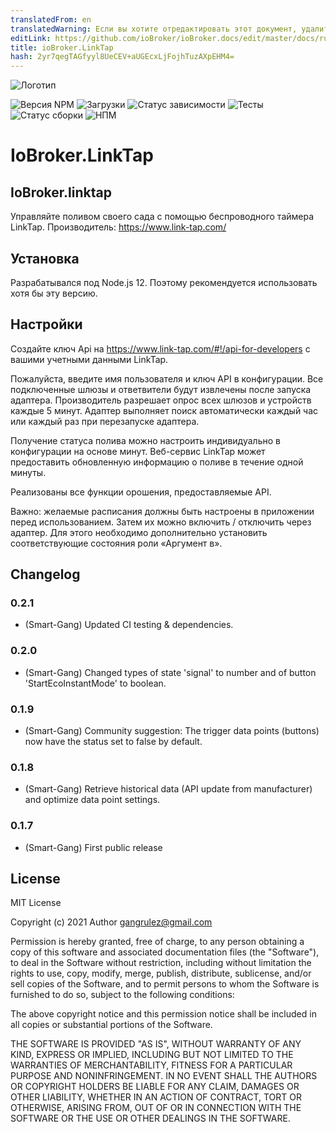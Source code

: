 ```yaml
---
translatedFrom: en
translatedWarning: Если вы хотите отредактировать этот документ, удалите поле «translationFrom», в противном случае этот документ будет снова автоматически переведен
editLink: https://github.com/ioBroker/ioBroker.docs/edit/master/docs/ru/adapterref/iobroker.linktap/README.md
title: ioBroker.LinkTap
hash: 2yr7qegTAGfyyl8UeCEV+aUGEcxLjFojhTuzAXpEHM4=
---
```

![Логотип](../../../en/adapterref/iobroker.linktap/admin/Logo_small.png)

![Версия NPM](http://img.shields.io/npm/v/iobroker.linktap.svg)
![Загрузки](https://img.shields.io/npm/dm/iobroker.linktap.svg)
![Статус зависимости](https://img.shields.io/david/Smart-Gang/iobroker.linktap.svg)
![Тесты](https://img.shields.io/travis/Smart-Gang/ioBroker.linktap.svg)
![Статус сборки](https://ci.appveyor.com/api/projects/status/x1s8imx6x3ayfsu5/branch/master?svg=true)
![НПМ](https://nodei.co/npm/iobroker.linktap.png?downloads=true)

# IoBroker.LinkTap
## IoBroker.linktap
Управляйте поливом своего сада с помощью беспроводного таймера LinkTap. Производитель: https://www.link-tap.com/

## Установка
Разрабатывался под Node.js 12. Поэтому рекомендуется использовать хотя бы эту версию.

## Настройки
Создайте ключ Api на https://www.link-tap.com/#!/api-for-developers с вашими учетными данными LinkTap.

Пожалуйста, введите имя пользователя и ключ API в конфигурации.
Все подключенные шлюзы и ответвители будут извлечены после запуска адаптера. Производитель разрешает опрос всех шлюзов и устройств каждые 5 минут. Адаптер выполняет поиск автоматически каждый час или каждый раз при перезапуске адаптера.

Получение статуса полива можно настроить индивидуально в конфигурации на основе минут. Веб-сервис LinkTap может предоставить обновленную информацию о поливе в течение одной минуты.

Реализованы все функции орошения, предоставляемые API.

Важно: желаемые расписания должны быть настроены в приложении перед использованием. Затем их можно включить / отключить через адаптер. Для этого необходимо дополнительно установить соответствующие состояния роли «Аргумент в».

## Changelog

### 0.2.1
* (Smart-Gang) Updated CI testing & dependencies.

### 0.2.0
* (Smart-Gang) Changed types of state 'signal' to number and of button 'StartEcoInstantMode' to boolean.

### 0.1.9
* (Smart-Gang) Community suggestion: The trigger data points (buttons) now have the status set to false by default.

### 0.1.8
* (Smart-Gang) Retrieve historical data (API update from manufacturer) and optimize data point settings.

### 0.1.7
* (Smart-Gang) First public release

## License
MIT License

Copyright (c) 2021 Author <gangrulez@gmail.com>

Permission is hereby granted, free of charge, to any person obtaining a copy
of this software and associated documentation files (the "Software"), to deal
in the Software without restriction, including without limitation the rights
to use, copy, modify, merge, publish, distribute, sublicense, and/or sell
copies of the Software, and to permit persons to whom the Software is
furnished to do so, subject to the following conditions:

The above copyright notice and this permission notice shall be included in all
copies or substantial portions of the Software.

THE SOFTWARE IS PROVIDED "AS IS", WITHOUT WARRANTY OF ANY KIND, EXPRESS OR
IMPLIED, INCLUDING BUT NOT LIMITED TO THE WARRANTIES OF MERCHANTABILITY,
FITNESS FOR A PARTICULAR PURPOSE AND NONINFRINGEMENT. IN NO EVENT SHALL THE
AUTHORS OR COPYRIGHT HOLDERS BE LIABLE FOR ANY CLAIM, DAMAGES OR OTHER
LIABILITY, WHETHER IN AN ACTION OF CONTRACT, TORT OR OTHERWISE, ARISING FROM,
OUT OF OR IN CONNECTION WITH THE SOFTWARE OR THE USE OR OTHER DEALINGS IN THE
SOFTWARE.